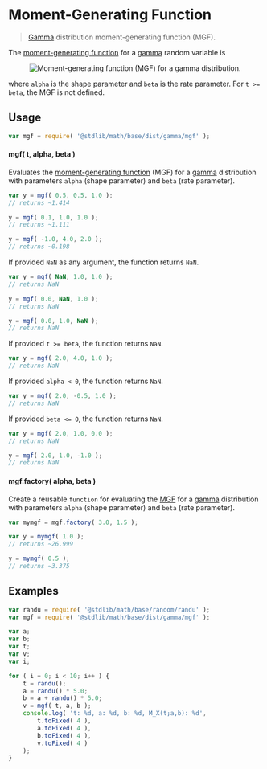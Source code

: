 # Moment-Generating Function

> [Gamma][gamma] distribution moment-generating function (MGF).


<!-- Section to include introductory text. Make sure to keep an empty line after the intro `section` element and another before the `/section` close. -->

<section class="intro">

The [moment-generating function][mgf] for a [gamma][gamma] random variable is

<!-- <equation class="equation" label="eq:mgf_function" align="center" raw="M_X(t) := \mathbb{E}\!\left[e^{tX}\right] = \left( 1 - \frac{t}{\beta} \right)^{-\alpha}" alt="Moment-generating function (MGF) for a gamma distribution."> -->

<div class="equation" align="center" data-raw-text="
    M_X(t) := \mathbb{E}\!\left[e^{tX}\right] = \left( 1 - \frac{t}{\beta} \right)^{-\alpha}" data-equation="eq:mgf_function">
    <img src="" alt="Moment-generating function (MGF) for a gamma distribution.">
    <br>
</div>

<!-- </equation> -->

where `alpha` is the shape parameter and `beta` is the rate parameter. For `t >= beta`, the MGF is not defined.

</section>

<!-- /.intro -->

<!-- Package usage documentation. -->

<section class="usage">

## Usage

``` javascript
var mgf = require( '@stdlib/math/base/dist/gamma/mgf' );
```

#### mgf( t, alpha, beta )

Evaluates the [moment-generating function][mgf] (MGF) for a [gamma][gamma] distribution with parameters `alpha` (shape parameter) and `beta` (rate parameter).

``` javascript
var y = mgf( 0.5, 0.5, 1.0 );
// returns ~1.414

y = mgf( 0.1, 1.0, 1.0 );
// returns ~1.111

y = mgf( -1.0, 4.0, 2.0 );
// returns ~0.198
```

If provided `NaN` as any argument, the function returns `NaN`.

``` javascript
var y = mgf( NaN, 1.0, 1.0 );
// returns NaN

y = mgf( 0.0, NaN, 1.0 );
// returns NaN

y = mgf( 0.0, 1.0, NaN );
// returns NaN
```

If provided `t >= beta`, the function returns `NaN`.

``` javascript
var y = mgf( 2.0, 4.0, 1.0 );
// returns NaN
```

If provided `alpha < 0`, the function returns `NaN`.

``` javascript
var y = mgf( 2.0, -0.5, 1.0 );
// returns NaN
```

If provided `beta <= 0`, the function returns `NaN`.

``` javascript
var y = mgf( 2.0, 1.0, 0.0 );
// returns NaN

y = mgf( 2.0, 1.0, -1.0 );
// returns NaN
```

#### mgf.factory( alpha, beta )

Create a reusable `function` for evaluating the [MGF][mgf] for a [gamma][gamma]  distribution with parameters `alpha` (shape parameter) and `beta` (rate parameter).

``` javascript
var mymgf = mgf.factory( 3.0, 1.5 );

var y = mymgf( 1.0 );
// returns ~26.999

y = mymgf( 0.5 );
// returns ~3.375
```

</section>

<!-- /.usage -->

<!-- Package usage notes. Make sure to keep an empty line after the `section` element and another before the `/section` close. -->

<section class="notes">

</section>

<!-- /.notes -->

<!-- Package usage examples. -->

<section class="examples">

## Examples

``` javascript
var randu = require( '@stdlib/math/base/random/randu' );
var mgf = require( '@stdlib/math/base/dist/gamma/mgf' );

var a;
var b;
var t;
var v;
var i;

for ( i = 0; i < 10; i++ ) {
    t = randu();
    a = randu() * 5.0;
    b = a + randu() * 5.0;
    v = mgf( t, a, b );
    console.log( 't: %d, a: %d, b: %d, M_X(t;a,b): %d',
        t.toFixed( 4 ),
        a.toFixed( 4 ),
        b.toFixed( 4 ),
        v.toFixed( 4 )
    );
}
```

</section>

<!-- /.examples -->

<!-- Section to include cited references. If references are included, add a horizontal rule *before* the section. Make sure to keep an empty line after the `section` element and another before the `/section` close. -->

<section class="references">

</section>

<!-- /.references -->

<!-- Section for all links. Make sure to keep an empty line after the `section` element and another before the `/section` close. -->

<section class="links">

[gamma]: https://en.wikipedia.org/wiki/Gamma_distribution
[mgf]: https://en.wikipedia.org/wiki/Moment-generating_function

</section>

<!-- /.links -->

